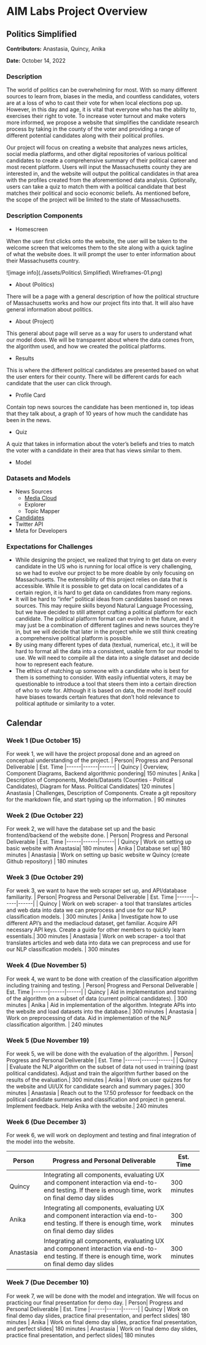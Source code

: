 # AIM Labs Project Overview
## Politics Simplified
**Contributors:** Anastasia, Quincy, Anika

**Date:** October 14, 2022

### Description
The world of politics can be overwhelming for most. With so many different sources to learn from, biases in the media, and countless candidates, voters are at a loss of who to cast their vote for when local elections pop up. However, in this day and age, it is vital that everyone who has the ability to, exercises their right to vote. To increase voter turnout and make voters more informed, we propose a website that simplifies the candidate research process by taking in the county of the voter and providing a range of different potential candidates along with their political profiles.

Our project will focus on creating a website that analyzes news articles, social media platforms, and other digital repositories of various political candidates to create a comprehensive summary of their political career and most recent platform. Users will input the Massachusetts county they are interested in, and the website will output the political candidates in that area with the profiles created from the aforementioned data analysis. Optionally, users can take a quiz to match them with a political candidate that best matches their political and socio economic beliefs. As mentioned before, the scope of the project will be limited to the state of Massachusetts.

### Description Components
* Homescreen
  
When the user first clicks onto the website, the user will be taken to the welcome screen that welcomes them to the site along with a quick tagline of what the website does. It will prompt the user to enter information about their Massachusetts country. 

![image info](./assets/Politics\ Simplified\ Wireframes-01.png)

* About (Politics)

There will be a page with a general description of how the political structure of Massachusetts works and how our project fits into that. It will also have general information about politics. 

* About (Project)
  
This general about page will serve as a way for users to understand what our model does. We will be transparent about where the data comes from, the algorithm used, and how we created the political platforms. 

* Results

This is where the different political candidates are presented based on what the user enters for their county. There will be different cards for each candidate that the user can click through. 

* Profile Card

Contain top news sources the candidate has been mentioned in, top ideas that they talk about, a graph of 10 years of how much the candidate has been in the news. 

* Quiz
  
A quiz that takes in information about the voter’s beliefs and tries to match the voter with a candidate in their area that has views similar to them. 

* Model

### Datasets and Models

* News Sources
  * [Media Cloud](https://mediacloud.org/)
  * Explorer
  * Topic Mapper
* [Candidates](https://www.sec.state.ma.us/ele/ele22/state_election_candidates22.htm)
* Twitter API
* Meta for Developers

### Expectations for Challenges
* While designing the project, we realized that trying to get data on every candidate in the US who is running for local office is very challenging, so we had to evolve our project to be more doable by only focusing on Massachusetts. The extensibility of this project relies on data that is accessible. While it is possible to get data on local candidates of a certain region, it is hard to get data on candidates from many regions. 
* It will be hard to “infer” political ideas from candidates based on news sources. This may require skills beyond Natural Language Processing, but we have decided to still attempt crafting a political platform for each candidate. The political platform format can evolve in the future, and it may just be a combination of different taglines and news sources they’re in, but we will decide that later in the project while we still think creating a comprehensive political platform is possible. 
* By using many different types of data (textual, numerical, etc.), it will be hard to format all the data into a consistent, usable form for our model to use. We will need to compile all the data into a single dataset and decide how to represent each feature. 
* The ethics of matching up someone with a candidate who is best for them is something to consider. With easily influential voters, it may be questionable to introduce a tool that steers them into a certain direction of who to vote for. Although it is based on data, the model itself could have biases towards certain features that don’t hold relevance to political aptitude or similarity to a voter.

## Calendar

### Week 1 (Due October 15)
For week 1, we will have the project proposal done and an agreed on conceptual understanding of the project. 
| Person| Progress and Personal Deliverable | Est. Time
|------|------|------|
| Quincy | Overview, Component Diagrams, Backend algorithmic pondering| 150 minutes
| Anika | Description of Components, Models/Datasets (Counties - Political Candidates), Diagram for Mass. Political Candidates| 120 minutes
| Anastasia | Challenges, Description of Components. Create a git repository for the markdown file, and start typing up the information. | 90 minutes

### Week 2 (Due October 22)
For week 2, we will have the database set up and the basic frontend/backend of the website done. 
| Person| Progress and Personal Deliverable | Est. Time
|------|------|------|
| Quincy | Work on setting up basic website with Anastasia| 180 minutes
| Anika | Database set up| 180 minutes
| Anastasia | Work on setting up basic website w Quincy (create Github repository) | 180 minutes

### Week 3 (Due October 29)
For week 3, we want to have the web scraper set up, and API/database familiarity. 
| Person| Progress and Personal Deliverable | Est. Time
|------|------|------|
| Quincy | Work on web scraper- a tool that translates articles and web data into data we can preprocess and use for our NLP classification models. | 300 minutes
| Anika | Investigate how to use different API’s and the mediacloud dataset, get familiar. Acquire API necessary API keys. Create a guide for other members to quickly learn essentials.| 300 minutes
| Anastasia | Work on web scraper- a tool that translates articles and web data into data we can preprocess and use for our NLP classification models.  | 300 minutes

### Week 4 (Due November 5)
For week 4, we want to be done with creation of the classification algorithm including training and testing. 
| Person| Progress and Personal Deliverable | Est. Time
|------|------|------|
| Quincy | Aid in implementation and training of the algorithm on a subset of data (current political candidates). | 300 minutes
| Anika | Aid in implementation of the algorithm. Integrate APIs into the website and load datasets into the database.| 300 minutes
| Anastasia | Work on preprocessing of data. Aid in implementation of the NLP classification algorithm. | 240 minutes

### Week 5 (Due November 19)
For week 5, we will be done with the evaluation of the algorithm. 
| Person| Progress and Personal Deliverable | Est. Time
|------|------|------|
| Quincy | Evaluate the NLP algorithm on the subset of data not used in training (past political candidates). Adjust and train the algorithm further based on the results of the evaluation.| 300 minutes
| Anika | Work on user quizzes for the website and UI/UX for candidate search and summary pages.| 300 minutes
| Anastasia | Reach out to the 17.50 professor for feedback on the political candidate summaries and classification and project in general. Implement feedback. Help Anika with the website.| 240 minutes

### Week 6 (Due December 3)
For week 6, we will work on deployment and testing and final integration of the model into the website. 

| Person| Progress and Personal Deliverable | Est. Time
|------|------|------|
| Quincy | Integrating all components, evaluating UX and component interaction via end-to-end testing. If there is enough time, work on final demo day slides| 300 minutes
| Anika | Integrating all components, evaluating UX and component interaction via end-to-end testing. If there is enough time, work on final demo day slides| 300 minutes
| Anastasia | Integrating all components, evaluating UX and component interaction via end-to-end testing. If there is enough time, work on final demo day slides| 300 minutes

### Week 7 (Due December 10)
For week 7, we will be done with the model and integration. We will focus on practicing our final presentation for demo day. 
| Person| Progress and Personal Deliverable | Est. Time
|------|------|------|
| Quincy | Work on final demo day slides, practice final presentation, and perfect slides| 180 minutes
| Anika | Work on final demo day slides, practice final presentation, and perfect slides| 180 minutes
| Anastasia | Work on final demo day slides, practice final presentation, and perfect slides| 180 minutes

